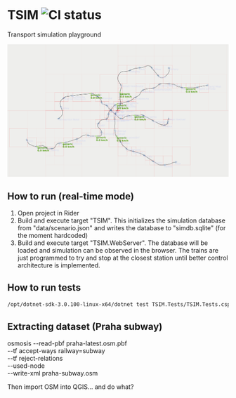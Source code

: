 # TSIM ![CI status](https://travis-ci.com/cejpmart/TSIM.svg?branch=develop)
Transport simulation playground

![screenshot](https://github.com/cejpmart/TSIM/blob/develop/screenshots/output.svg)

## How to run (real-time mode)

1. Open project in Rider
2. Build and execute target "TSIM". This initializes the simulation database from "data/scenario.json" and writes the
   database to "simdb.sqlite" (for the moment hardcoded)
3. Build and execute target "TSIM.WebServer". The database will be loaded and simulation can be observed in the browser.
   The trains are just programmed to try and stop at the closest station until better control architecture
   is implemented.

## How to run tests

```sh
/opt/dotnet-sdk-3.0.100-linux-x64/dotnet test TSIM.Tests/TSIM.Tests.csproj
```

## Extracting dataset (Praha subway)

osmosis --read-pbf praha-latest.osm.pbf \
        --tf accept-ways railway=subway \
        --tf reject-relations \
        --used-node \
        --write-xml praha-subway.osm

Then import OSM into QGIS... and do what?
